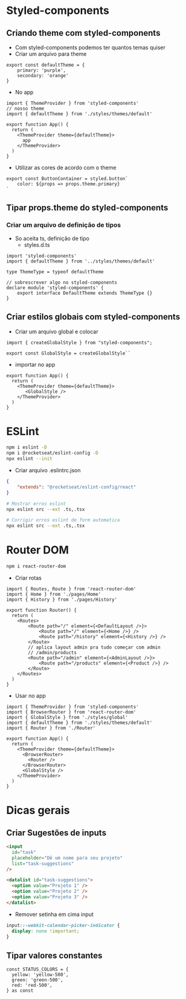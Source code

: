 # Styled-components
## Criando theme com styled-components
- Com styled-components podemos ter quantos temas quiser
- Criar um arquivo para theme
```tsx
export const defaultTheme = {
    primary: 'purple',
    secondary: 'orange'
}
```
- No app
```tsx
import { ThemeProvider } from 'styled-components'
// nosso theme
import { defaultTheme } from './styles/themes/default'

export function App() {
  return (
    <ThemeProvider theme={defaultTheme}>
      app
    </ThemeProvider>
  )
}
```
- Utilizar as cores de acordo com o theme
```tsx
export const ButtonContainer = styled.button`
    color: ${props => props.theme.primary}
`
```

## Tipar props.theme do styled-components

### Criar um arquivo de definição de tipos
- So aceita ts, definição de tipo
    - styles.d.ts
```tsx
import 'styled-components'
import { defaultTheme } from '../styles/themes/default'

type ThemeType = typeof defaultTheme

// sobrescrever algo no styled-components
declare module 'styled-components' {
    export interface DefaultTheme extends ThemeType {}
}
```

## Criar estilos globais com styled-components
- Criar um arquivo global e colocar
```tsx
import { createGlobalStyle } from "styled-components";

export const GlobalStyle = createGlobalStyle``

```
- importar no app
```tsx
export function App() {
  return (
    <ThemeProvider theme={defaultTheme}>
       <GlobalStyle />
    </ThemeProvider>
  )
}
```

# ESLint
```sh
npm i eslint -D
npm i @rocketseat/eslint-config -D
npx eslint --init
```
- Criar arquivo .eslintrc.json
```json
{
    "extends": "@rocketseat/eslint-config/react"
}
```

```sh
# Mostrar erros eslint
npx eslint src --ext .ts,.tsx

# Corrigir erros eslint de form automatica
npx eslint src --ext .ts,.tsx
```

# Router DOM
```sh
npm i react-router-dom
```
- Criar rotas
```tsx
import { Routes, Route } from 'react-router-dom'
import { Home } from './pages/Home'
import { History } from './pages/History'

export function Router() {
  return (
    <Routes>
        <Route path="/" element={<DefaultLayout />}>
            <Route path="/" element={<Home />} />
            <Route path="/history" element={<History />} />
        </Route>
        // aplica layout admin pra tudo começar com admin
        // /admin/products
        <Route path="/admin" element={<AdminLayout />}>
            <Route path="/products" element={<Product />} />
        </Route>
    </Routes>
  )
}

```
- Usar no app
```tsx
import { ThemeProvider } from 'styled-components'
import { BrowserRouter } from 'react-router-dom'
import { GlobalStyle } from './styles/global'
import { defaultTheme } from './styles/themes/default'
import { Router } from './Router'

export function App() {
  return (
    <ThemeProvider theme={defaultTheme}>
      <BrowserRouter>
        <Router />
      </BrowserRouter>
      <GlobalStyle />
    </ThemeProvider>
  )
}
```

# Dicas gerais
## Criar Sugestões de inputs
```html
<input
  id="task"
  placeholder="Dê um nome para seu projeto"
  list="task-suggestions"
/>

<datalist id="task-suggestions">
  <option value="Projeto 1" />
  <option value="Projeto 2" />
  <option value="Projeto 3" />
</datalist>
```
- Remover setinha em cima input
```css
input::-webkit-calendar-picker-indicator {
  display: none !important;
}
```

## Tipar valores constantes
```tsx
const STATUS_COLORS = {
  yellow: 'yellow-500',
  green: 'green-500',
  red: 'red-500',
} as const
```
